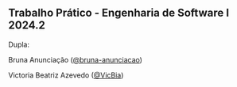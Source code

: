 ## Trabalho Prático - Engenharia de Software I 2024.2
Dupla:

Bruna Anunciação ([@bruna-anunciacao](https://github.com/bruna-anunciacao))

Victoria Beatriz Azevedo ([@VicBia](https://github.com/VicBia))
